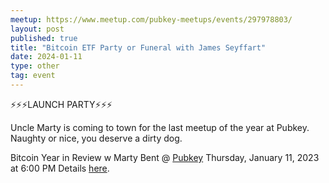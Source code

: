 ```yaml
---
meetup: https://www.meetup.com/pubkey-meetups/events/297978803/
layout: post
published: true
title: "Bitcoin ETF Party or Funeral with James Seyffart"
date: 2024-01-11
type: other
tag: event
---
```

⚡⚡⚡LAUNCH PARTY⚡⚡⚡

Uncle Marty is coming to town for the last meetup of the year at Pubkey. Naughty or nice, you deserve a dirty dog.

Bitcoin Year in Review w Marty Bent @  <a href="https://www.google.com/maps/search/?api=1&query=40.73222%2C%20-74.00002" target="_blank">Pubkey</a>
Thursday, January 11, 2023 at 6:00 PM Details <a href="https://www.meetup.com/pubkey-meetups/events/297978803/" target="_blank">here</a>.